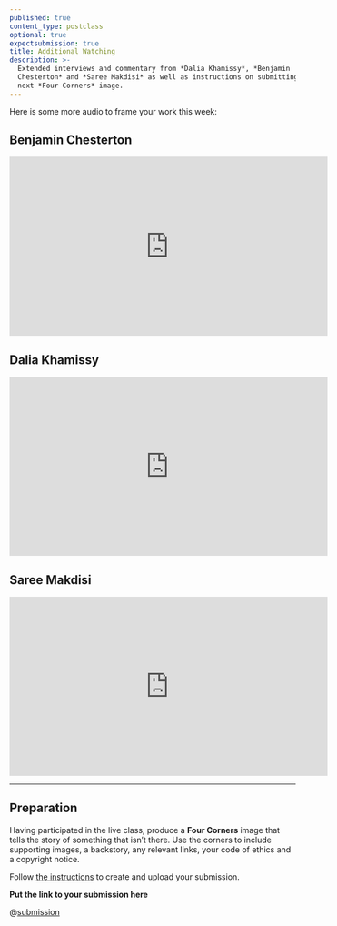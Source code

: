 ```yaml
---
published: true
content_type: postclass
optional: true
expectsubmission: true
title: Additional Watching
description: >-
  Extended interviews and commentary from *Dalia Khamissy*, *Benjamin
  Chesterton* and *Saree Makdisi* as well as instructions on submitting your
  next *Four Corners* image.
---
```

Here is some more audio to frame your work this week:

## Benjamin Chesterton

<iframe width="560" height="315" src="https://www.youtube.com/embed/2o5eOB48NAg" frameborder="0" allowfullscreen></iframe>

## Dalia Khamissy

<iframe width="560" height="315" src="https://www.youtube.com/embed/XpTzryaGKR0" frameborder="0" allowfullscreen></iframe>

## Saree Makdisi

<iframe width="560" height="315" src="https://www.youtube.com/embed/hvfXO30YX1I" frameborder="0" allowfullscreen></iframe>

----

## Preparation

Having participated in the live class, produce a **Four Corners** image that tells the story of something that isn’t there. Use the corners to include supporting images, a backstory, any relevant links, your code of ethics and a copyright notice.

Follow [the instructions](/fourcorners.md) to create and upload your submission.

**Put the link to your submission here**

@[submission](fourcorners,evidence,extended)
